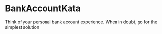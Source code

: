 # BankAccountKata
Think of your personal bank account experience. When in doubt, go for the simplest solution
